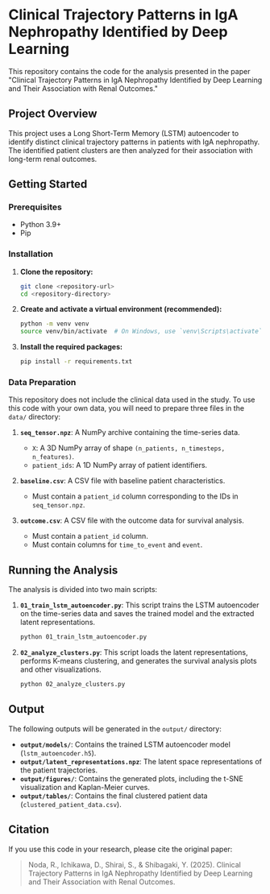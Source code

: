 # Clinical Trajectory Patterns in IgA Nephropathy Identified by Deep Learning

This repository contains the code for the analysis presented in the paper "Clinical Trajectory Patterns in IgA Nephropathy Identified by Deep Learning and Their Association with Renal Outcomes."

## Project Overview

This project uses a Long Short-Term Memory (LSTM) autoencoder to identify distinct clinical trajectory patterns in patients with IgA nephropathy. The identified patient clusters are then analyzed for their association with long-term renal outcomes.

## Getting Started

### Prerequisites

- Python 3.9+
- Pip

### Installation

1. **Clone the repository:**
   ```bash
   git clone <repository-url>
   cd <repository-directory>
   ```

2. **Create and activate a virtual environment (recommended):**
   ```bash
   python -m venv venv
   source venv/bin/activate  # On Windows, use `venv\Scripts\activate`
   ```

3. **Install the required packages:**
   ```bash
   pip install -r requirements.txt
   ```

### Data Preparation

This repository does not include the clinical data used in the study. To use this code with your own data, you will need to prepare three files in the `data/` directory:

1.  **`seq_tensor.npz`**: A NumPy archive containing the time-series data.
    -   `X`: A 3D NumPy array of shape `(n_patients, n_timesteps, n_features)`.
    -   `patient_ids`: A 1D NumPy array of patient identifiers.

2.  **`baseline.csv`**: A CSV file with baseline patient characteristics.
    -   Must contain a `patient_id` column corresponding to the IDs in `seq_tensor.npz`.

3.  **`outcome.csv`**: A CSV file with the outcome data for survival analysis.
    -   Must contain a `patient_id` column.
    -   Must contain columns for `time_to_event` and `event`.

## Running the Analysis

The analysis is divided into two main scripts:

1. **`01_train_lstm_autoencoder.py`**: This script trains the LSTM autoencoder on the time-series data and saves the trained model and the extracted latent representations.

   ```bash
   python 01_train_lstm_autoencoder.py
   ```

2. **`02_analyze_clusters.py`**: This script loads the latent representations, performs K-means clustering, and generates the survival analysis plots and other visualizations.

   ```bash
   python 02_analyze_clusters.py
   ```

## Output

The following outputs will be generated in the `output/` directory:

- **`output/models/`**: Contains the trained LSTM autoencoder model (`lstm_autoencoder.h5`).
- **`output/latent_representations.npz`**: The latent space representations of the patient trajectories.
- **`output/figures/`**: Contains the generated plots, including the t-SNE visualization and Kaplan-Meier curves.
- **`output/tables/`**: Contains the final clustered patient data (`clustered_patient_data.csv`).

## Citation

If you use this code in your research, please cite the original paper:

> Noda, R., Ichikawa, D., Shirai, S., & Shibagaki, Y. (2025). Clinical Trajectory Patterns in IgA Nephropathy Identified by Deep Learning and Their Association with Renal Outcomes. 
